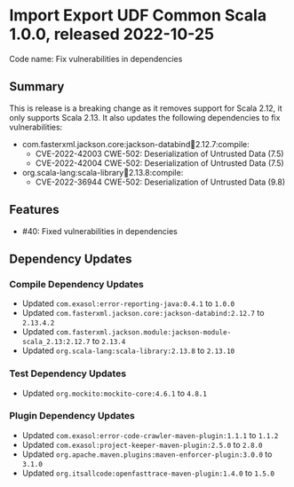 # Import Export UDF Common Scala 1.0.0, released 2022-10-25

Code name: Fix vulnerabilities in dependencies

## Summary

This is release is a breaking change as it removes support for Scala 2.12, it only supports Scala 2.13. It also updates the following dependencies to fix vulnerabilities:
* com.fasterxml.jackson.core:jackson-databind:jar:2.12.7:compile:
  * CVE-2022-42003 CWE-502: Deserialization of Untrusted Data (7.5)
  * CVE-2022-42004 CWE-502: Deserialization of Untrusted Data (7.5)
* org.scala-lang:scala-library:jar:2.13.8:compile:
  * CVE-2022-36944 CWE-502: Deserialization of Untrusted Data (9.8)

## Features

* #40: Fixed vulnerabilities in dependencies

## Dependency Updates

### Compile Dependency Updates

* Updated `com.exasol:error-reporting-java:0.4.1` to `1.0.0`
* Updated `com.fasterxml.jackson.core:jackson-databind:2.12.7` to `2.13.4.2`
* Updated `com.fasterxml.jackson.module:jackson-module-scala_2.13:2.12.7` to `2.13.4`
* Updated `org.scala-lang:scala-library:2.13.8` to `2.13.10`

### Test Dependency Updates

* Updated `org.mockito:mockito-core:4.6.1` to `4.8.1`

### Plugin Dependency Updates

* Updated `com.exasol:error-code-crawler-maven-plugin:1.1.1` to `1.1.2`
* Updated `com.exasol:project-keeper-maven-plugin:2.5.0` to `2.8.0`
* Updated `org.apache.maven.plugins:maven-enforcer-plugin:3.0.0` to `3.1.0`
* Updated `org.itsallcode:openfasttrace-maven-plugin:1.4.0` to `1.5.0`
